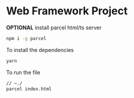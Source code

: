 # Web Framework Project

**OPTIONAL** install parcel html/ts server

```bash
npm i -g parcel
```

To install the dependencies

```bash
yarn
```

To run the file

```bash
// ~./
parcel index.html
```
